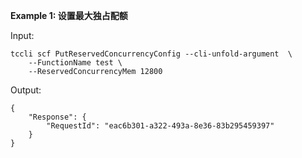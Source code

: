 **Example 1: 设置最大独占配额**



Input: 

```
tccli scf PutReservedConcurrencyConfig --cli-unfold-argument  \
    --FunctionName test \
    --ReservedConcurrencyMem 12800
```

Output: 
```
{
    "Response": {
        "RequestId": "eac6b301-a322-493a-8e36-83b295459397"
    }
}
```

